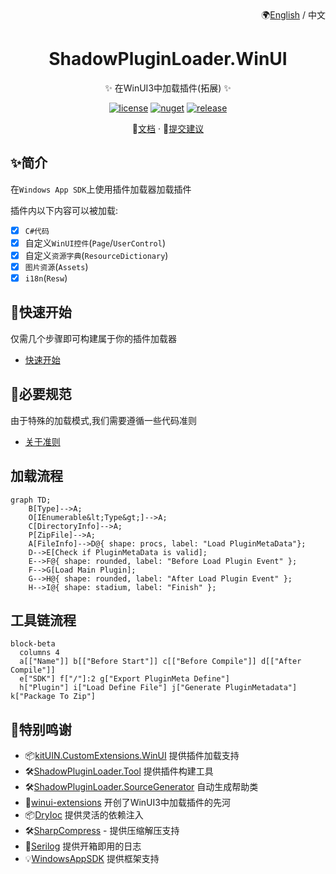 <div align="right">
🌍<a href="">English</a> / 中文
</div>
<div align="center">

# ShadowPluginLoader.WinUI

✨ 在WinUI3中加载插件(拓展) ✨

</div>

<p align="center">
  <a href="https://github.com/kitUIN/ShadowPluginLoader.WinUI/blob/master/LICENSE.txt"><img src="https://img.shields.io/badge/license-MIT-green?style=flat-square" alt="license"></a>
  <a href="https://www.nuget.org/packages/ShadowPluginLoader.WinUI"><img src="https://img.shields.io/nuget/v/ShadowPluginLoader.WinUI?style=flat-square"  alt="nuget"></a>
  <a href="https://github.com/kitUIN/ShadowPluginLoader.WinUI/releases"><img src="https://img.shields.io/github/v/release/kitUIN/ShadowPluginLoader.WinUI?style=flat-square" alt="release"></a>
</p> 
<p align="center">
  📖<a href="https://plugin-loader.kituin.fun/zh/">文档</a>
  ·
  🐛<a href="https://github.com/kitUIN/ShadowPluginLoader.WinUI/issues/new">提交建议</a>
  
</p>

## ✨简介

在`Windows App SDK`上使用插件加载器加载插件

插件内以下内容可以被加载:
- [x] `C#代码`
- [x] 自定义`WinUI控件`(`Page`/`UserControl`)
- [x] 自定义`资源字典`(`ResourceDictionary`)
- [x] `图片资源`(`Assets`)
- [x] `i18n`(`Resw`)
## 🚀快速开始

仅需几个步骤即可构建属于你的插件加载器
- [快速开始](https://plugin-loader.kituin.fun/zh/init/)

## 🧐必要规范

由于特殊的加载模式,我们需要遵循一些代码准则
- [关于准则](https://plugin-loader.kituin.fun/zh/plugin/)

## 加载流程

```mermaid
graph TD;
    B[Type]-->A;
    O[IEnumerable&lt;Type&gt;]-->A;
    C[DirectoryInfo]-->A;
    P[ZipFile]-->A;
    A[FileInfo]-->D@{ shape: procs, label: "Load PluginMetaData"};
    D-->E[Check if PluginMetaData is valid];
    E-->F@{ shape: rounded, label: "Before Load Plugin Event" };
    F-->G[Load Main Plugin];
    G-->H@{ shape: rounded, label: "After Load Plugin Event" };
    H-->I@{ shape: stadium, label: "Finish" };
```
## 工具链流程
```mermaid
block-beta
  columns 4
  a[["Name"]] b[["Before Start"]] c[["Before Compile"]] d[["After Compile"]]
  e["SDK"] f["/"]:2 g["Export PluginMeta Define"]
  h["Plugin"] i["Load Define File"] j["Generate PluginMetadata"] k["Package To Zip"]
```
## 🥰特别鸣谢

- 📦[kitUIN.CustomExtensions.WinUI](https://github.com/kitUIN/CustomExtensions.WinUI) 提供插件加载支持
- 🛠️[ShadowPluginLoader.Tool](https://github.com/kitUIN/ShadowPluginLoader.Tool) 提供插件构建工具
- 🛠️[ShadowPluginLoader.SourceGenerator](https://github.com/kitUIN/ShadowPluginLoader.WinUI/tree/master/ShadowPluginLoader.SourceGenerator) 自动生成帮助类
- 🎉[winui-extensions](https://github.com/dnchattan/winui-extensions) 开创了WinUI3中加载插件的先河
- 📦[DryIoc](https://github.com/dadhi/DryIoc) 提供灵活的依赖注入
- 🛠️[SharpCompress](https://github.com/adamhathcock/sharpcompress) - 提供压缩解压支持  
- 📃[Serilog](https://serilog.net/) 提供开箱即用的日志
- 💡[WindowsAppSDK](https://github.com/microsoft/WindowsAppSDK) 提供框架支持
